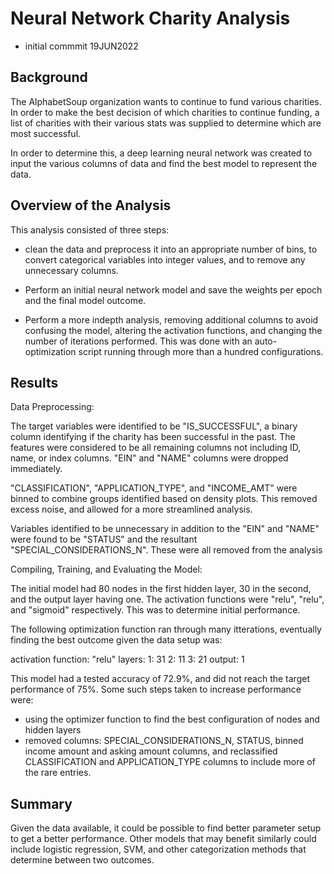 # Neural Network Charity Analysis

* initial commmit 19JUN2022

## Background

The AlphabetSoup organization wants to continue to fund various charities. In order to make the best decision of which charities to continue funding, a list of charities with their various stats was supplied to determine which are most successful.

In order to determine this, a deep learning neural network was created to input the various columns of data and find the best model to represent the data.

## Overview of the Analysis

This analysis consisted of three steps:

* clean the data and preprocess it into an appropriate number of bins, to convert categorical variables into integer values, and to remove any unnecessary columns.

* Perform an initial neural network model and save the weights per epoch and the final model outcome.

* Perform a more indepth analysis, removing additional columns to avoid confusing the model, altering the activation functions, and changing the number of iterations performed. This was done with an auto-optimization script running through more than a hundred configurations.

## Results

Data Preprocessing:

The target variables were identified to be "IS_SUCCESSFUL", a binary column identifying if the charity has been successful in the past. The features were considered to be all remaining columns not including ID, name, or index columns. "EIN" and "NAME" columns were dropped immediately. 

"CLASSIFICATION", "APPLICATION_TYPE", and "INCOME_AMT" were binned to combine groups identified based on density plots. This removed excess noise, and allowed for a more streamlined analysis. 

Variables identified to be unnecessary in addition to the "EIN" and "NAME" were found to be "STATUS" and the resultant "SPECIAL_CONSIDERATIONS_N". These were all removed from the analysis

Compiling, Training, and Evaluating the Model:

The initial model had 80 nodes in the first hidden layer, 30 in the second, and the output layer having one. The activation functions were "relu", "relu", and "sigmoid" respectively. This was to determine initial performance.

The following optimization function ran through many itterations, eventually finding the best outcome given the data setup was:

activation function: "relu"
layers:
    1: 31
    2: 11
    3: 21
    output: 1

This model had a tested accuracy of 72.9%, and did not reach the target performance of 75%. Some such steps taken to increase performance were:

* using the optimizer function to find the best configuration of nodes and hidden layers
* removed columns: SPECIAL_CONSIDERATIONS_N, STATUS, binned income amount and asking amount columns, and reclassified CLASSIFICATION and APPLICATION_TYPE columns to include more of the rare entries.

## Summary

Given the data available, it could be possible to find better parameter setup to get a better performance. Other models that may benefit similarly could include logistic regression, SVM, and other categorization methods that determine between two outcomes.



